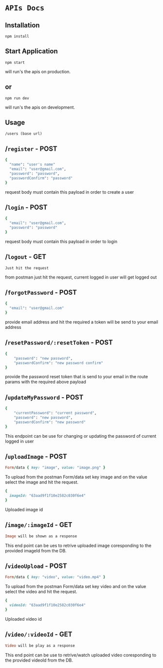 `APIs Docs`
=============

Installation
-----------

```
npm install
```

Start Application
-----------

```
npm start
```
will run's the apis on production. 

or
-----------

```
npm run dev
```

will run's the apis on development.

Usage
-----

```
/users (base url)
```

/`register` - POST
-------------

```ruby
{
  "name": "user's name"
  "email": "user@gmail.com",
  "password": "password",
  "passwordConfirm": "password"
}
```

request body must contain this payload in order to create a user

/`login` - POST
-------------

```ruby
{
  "email": "user@gmail.com",
  "password": "password"
}
```

request body must contain this payload in order to login

/`logout` - GET
-------------

```
Just hit the request
```

from postman just hit the request, current logged in user will get logged out

/`forgotPassword` - POST
-------------

```ruby
{
  "email": "user@gmail.com"
}
```

provide email address and hit the required a token will be send to your email address

/`resetPassword/:resetToken` - POST
-------------

```ruby
{
    "password": "new password",
    "passwordConfirm": "new password confirm"
}
```

provide the password reset token that is send to your email in the route params with the required above payload

/`updateMyPassword` - POST
-------------

```ruby
{
    "currentPassword": "current password",
    "password": "new password",
    "passwordConfirm": "new password"
}
```

This endpoint can be use for changing or updating the password of current logged in user

/`uploadImage` - POST
-------------

```ruby
Form/data { key: "image", value: "image.png" }
```

To upload from the postman Form/data set key image and on the value select the image and hit the request.

```ruby
{
  imageId: "63aad9f1f10e2582c030f6e4"
}
```
Uploaded image id

/`image/:imageId` - GET
-------------

```ruby
Image will be shown as a response
```

This end point can be ues to retrive uploaded image coresponding to the provided imageId from the DB.

/`videoUpload` - POST
-------------

```ruby
Form/data { key: "video", value: "video.mp4" }
```

To upload from the postman Form/data set key video and on the value select the video and hit the request.

```ruby
{
  videoId: "63aad9f1f10e2582c030f6e4"
}
```
Uploaded video id

/`video/:videoId` - GET
-------------

```ruby
Video will be play as a response
```

This end point can be use to retrive/watch uploaded video coresponding to the provided videoId from the DB.